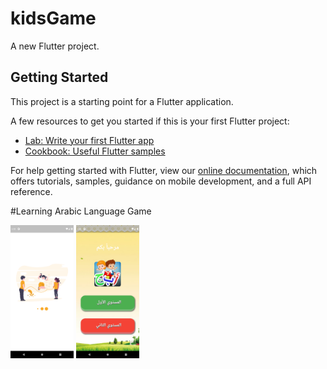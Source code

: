 # kidsGame

A new Flutter project.

## Getting Started

This project is a starting point for a Flutter application.

A few resources to get you started if this is your first Flutter project:

- [Lab: Write your first Flutter app](https://flutter.dev/docs/get-started/codelab)
- [Cookbook: Useful Flutter samples](https://flutter.dev/docs/cookbook)

For help getting started with Flutter, view our
[online documentation](https://flutter.dev/docs), which offers tutorials,
samples, guidance on mobile development, and a full API reference.

#Learning Arabic Language Game

 <div id="banner" style="overflow: hidden;justify-content:space-around;">
    <div class="" style="max-width: 20%; max-height: 20%; display: inline-block;">
        <img src="screens/game1.png">
    </div>

   <div class="" style="max-width: 20%; max-height: 20%; display: inline-block;">
        <img src="screens/game2.png">
   </div>

 </div>




